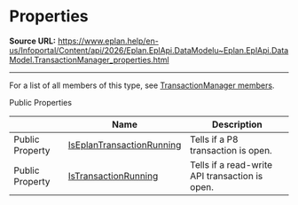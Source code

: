 # Properties

**Source URL:** https://www.eplan.help/en-us/Infoportal/Content/api/2026/Eplan.EplApi.DataModelu~Eplan.EplApi.DataModel.TransactionManager_properties.html

---

For a list of all members of this type, see [TransactionManager members](Eplan.EplApi.DataModelu~Eplan.EplApi.DataModel.TransactionManager_members.html).

Public Properties

|  | Name | Description |
| --- | --- | --- |
| Public Property | [IsEplanTransactionRunning](Eplan.EplApi.DataModelu~Eplan.EplApi.DataModel.TransactionManager~IsEplanTransactionRunning.html) | Tells if a P8 transaction is open. |
| Public Property | [IsTransactionRunning](Eplan.EplApi.DataModelu~Eplan.EplApi.DataModel.TransactionManager~IsTransactionRunning.html) | Tells if a read-write API transaction is open. |


